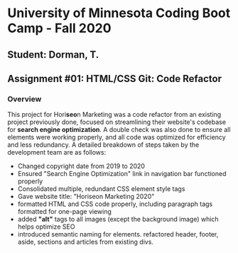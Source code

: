 # University of Minnesota Coding Boot Camp - Fall 2020 

## Student: Dorman, T. 
## Assignment #01: HTML/CSS Git: Code Refactor


### Overview

This project for Hori**seo**n Marketing was a code refactor from an existing project previously done, focused on streamlining
their website's codebase for **search engine optimization**.  A double check was also done to ensure all elements were working 
properly, and all code was optimized for efficiency and less redundancy.  A detailed breakdown of steps taken by the development 
team are as follows:


* Changed copyright date from 2019 to 2020
* Ensured "Search Engine Optimization" link in navigation bar functioned properly
* Consolidated multiple, redundant CSS element style tags
* Gave website title: "Horiseon Marketing 2020"
* formatted HTML and CSS code properly, including paragraph tags formatted for one-page viewing
* added **"alt"** tags to all images (except the background image) which helps optimize SEO
* introduced semantic naming for elements. refactored header, footer, aside, sections and articles from existing divs.














